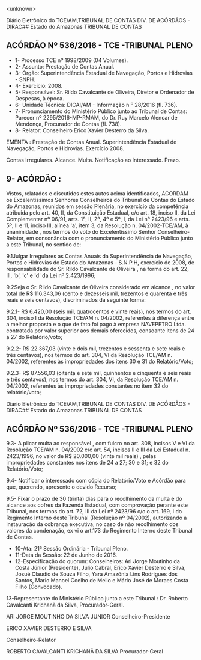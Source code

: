 &lt;unknown&gt;

Diário Eletrônico do TCE/AM,TRIBUNAL DE CONTAS DIV. DE ACÓRDÃOS - DIRAC## Estado do Amazonas TRIBUNAL DE CONTAS

## ACÓRDÃO Nº 536/2016 - TCE -TRIBUNAL PLENO

- 1- Processo TCE nº 1998/2009 (04 Volumes).
- 2- Assunto: Prestação de Contas Anual.
- 3- Órgão: Superintendência Estadual de Navegação, Portos e Hidrovias - SNPH.
- 4- Exercício: 2008.
- 5- Responsável: Sr. Rildo Cavalcante de Oliveira, Diretor e Ordenador de Despesas, à época.
- 6- Unidade Técnica: DICAI/AM -  Informação n º 28/2016 (fl. 736).
- 7- Pronunciamento do Ministério Público junto ao Tribunal de Contas: Parecer nº 2295/2016-MP-RMAM, do Dr. Ruy Marcelo Alencar de Mendonça, Procurador de Contas (fl. 738).
- 8- Relator: Conselheiro Erico Xavier Desterro da Silva.

EMENTA : Prestação de Contas Anual. Superintendência Estadual de Navegação, Portos e Hidrovias. Exercício 2008.

Contas Irregulares. Alcance. Multa. Notificação ao Interessado. Prazo.

## 9- ACÓRDÃO :

Vistos, relatados e discutidos estes autos acima identificados, ACORDAM os Excelentíssimos Senhores Conselheiros do Tribunal de Contas do Estado do Amazonas, reunidos em sessão Plenária, no exercício da competência atribuída pelo  art.  40,  II, da Constituição Estadual, c/c art. 18, inciso II, da Lei Complementar nº 06/91,  arts. 1º, II, 2º, 4º e 5º, I, da Lei nº 2423/96 e arts. 5º, II e 11, inciso III, alínea 'a', item 3, da Resolução n. 04/2002-TCE/AM, à  unanimidade , nos  termos  do  voto  do  Excelentíssimo  Senhor Conselheiro-Relator, em consonância com o pronunciamento do Ministério Público junto a este Tribunal, no sentido de:

9.1Julgar Irregulares as Contas Anuais da Superintendência de Navegação, Portos e Hidrovias do Estado do Amazonas - S.N.P.H, exercício de 2008, de responsabilidade do Sr. Rildo Cavalcante de Oliveira , na forma do art. 22, III, 'b', 'c' e 'd' da Lei nº 2.423/1996;

9.2Seja o Sr. Rildo Cavalcante de Oliveira considerado em alcance ,  no valor total de R$ 116.343,06 (cento e dezesseis mil, trezentos e quarenta e três reais e seis centavos), discriminados da seguinte forma:

9.2.1- R$ 6.420,00 (seis mil, quatrocentos e vinte reais), nos termos do art. 304,  inciso  I  da  Resolução  TCE/AM  n.  04/2002,  referentes  à  diferença  entre  a  melhor proposta  e  o  que  de  fato  foi  pago  à  empresa  NAVEPETRO  Ltda. contratada  por  valor superior aos demais oferecidos, consoante itens de 24 a 27 do Relatório/voto;

9.2.2-  R$  22.367,03 (vinte  e  dois  mil,  trezentos  e sessenta e sete reais e três centavos), nos termos do art. 304, VI da Resolução TCE/AM n. 04/2002, referentes às impropriedades dos itens 30 e 31 do Relatório/Voto;

9.2.3- R$ 87.556,03 (oitenta e sete mil, quinhentos e cinquenta e seis reais e três centavos), nos termos do art. 304, VI, da Resolução TCE/AM n. 04/2002, referentes às impropriedades constantes no item 32 do relatório/voto;

Diário Eletrônico do TCE/AM,TRIBUNAL DE CONTAS DIV. DE ACÓRDÃOS - DIRAC## Estado do Amazonas TRIBUNAL DE CONTAS

## ACÓRDÃO Nº 536/2016 - TCE -TRIBUNAL PLENO

9.3-  A plicar multa ao responsável , com fulcro no art.  308, incisos V e VI da Resolução TCE/AM n. 04/2002 c/c art. 54, incisos II e III da Lei Estadual n. 2423/1996, no valor de R$ 20.000,00 (vinte mil reais) , pelas impropriedades constantes nos itens de 24 a 27; 30 e 31; e 32 do Relatório/Voto;

9.4- Notificar o interessado com cópia do Relatório/Voto e Acórdão para que, querendo, apresente o devido Recurso;

9.5-  Fixar  o  prazo  de  30  (trinta)  dias para  o  recolhimento  da  multa  e  do alcance aos cofres da Fazenda Estadual, com comprovação perante este Tribunal, nos termos  do  art.  72,  III  da  Lei  nº  2423/96  c/c  o  art.  169,  I  do  Regimento  Interno  deste Tribunal  (Resolução  nº  04/2002),  autorizando  a  instauração  da  cobrança  executiva,  no caso  de  não  recolhimento  dos  valores  da  condenação,  ex  vi  o  art.173  do  Regimento Interno deste Tribunal de Contas.

- 10-Ata: 21ª Sessão Ordinária - Tribunal Pleno.
- 11-Data da Sessão: 22 de Junho de 2016.
- 12-Especificação  do  quorum: Conselheiros: Ari Jorge  Moutinho  da  Costa  Júnior (Presidente), Julio Cabral, Erico Xavier Desterro e Silva, Josué Claudio de Souza Filho, Yara Amazônia Lins Rodrigues dos Santos, Mario Manoel Coelho de Mello e Mário José de Moraes Costa Filho (Convocado).

13-Representante do Ministério Público junto a este Tribunal : Dr. Roberto Cavalcanti Krichanã da Silva, Procurador-Geral.

ARI JORGE MOUTINHO DA SILVA JUNIOR Conselheiro-Presidente

ERICO XAVIER DESTERRO E SILVA

Conselheiro-Relator

ROBERTO CAVALCANTI KRICHANÃ DA SILVA Procurador-Geral